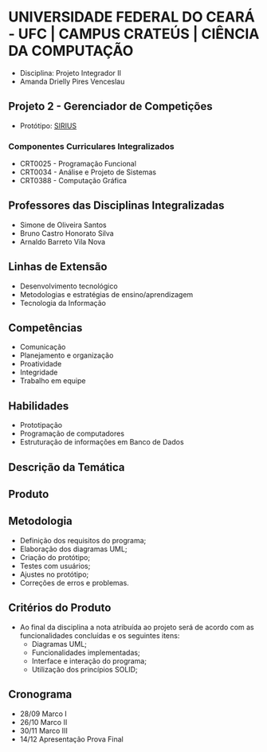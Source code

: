 # UNIVERSIDADE FEDERAL DO CEARÁ - UFC | CAMPUS CRATEÚS | CIÊNCIA DA COMPUTAÇÃO

- Disciplina: Projeto Integrador II
- Amanda Drielly Pires Venceslau

## Projeto 2 - Gerenciador de Competições
- Protótipo: [SIRIUS](https://www.figma.com/file/BxJYFRArPLbXUK3TPoMqve/ProjetoIntegrador?node-id=0%3A1)

### Componentes Curriculares Integralizados
- CRT0025 - Programação Funcional
- CRT0034 - Análise e Projeto de Sistemas
- CRT0388 - Computação Gráfica

## Professores das Disciplinas Integralizadas
- Simone de Oliveira Santos
- Bruno Castro Honorato Silva
- Arnaldo Barreto Vila Nova

## Linhas de Extensão
- Desenvolvimento tecnológico
- Metodologias e estratégias de ensino/aprendizagem
- Tecnologia da Informação

## Competências
- Comunicação
- Planejamento e organização
- Proatividade
- Integridade
- Trabalho em equipe

## Habilidades
- Prototipação
- Programação de computadores
- Estruturação de informações em Banco de Dados

## Descrição da Temática

## Produto

## Metodologia
- Definição dos requisitos do programa;
- Elaboração dos diagramas UML;
- Criação do protótipo;
- Testes com usuários;
- Ajustes no protótipo;
- Correções de erros e problemas.

## Critérios do Produto
- Ao final da disciplina a nota atribuída ao projeto será de acordo com as funcionalidades concluídas e os seguintes itens:
  - Diagramas UML;
  - Funcionalidades implementadas;
  - Interface e interação do programa;
  - Utilização dos princípios SOLID;

## Cronograma 
- 28/09 Marco I
- 26/10 Marco II
- 30/11 Marco III
- 14/12 Apresentação Prova Final
